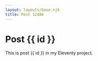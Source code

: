 ```yaml
---
layout: layouts/base.njk
title: Post 12486
---
```


# Post {{ id }}

This is post {{ id }} in my Eleventy project.
